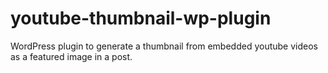 # youtube-thumbnail-wp-plugin
WordPress plugin to generate a thumbnail from embedded youtube videos as a featured image in a post.
